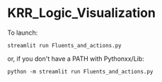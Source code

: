 # KRR_Logic_Visualization

To launch:

    streamlit run Fluents_and_actions.py

or, if you don't have a PATH with Pythonxx/Lib:

    python -m streamlit run Fluents_and_actions.py

